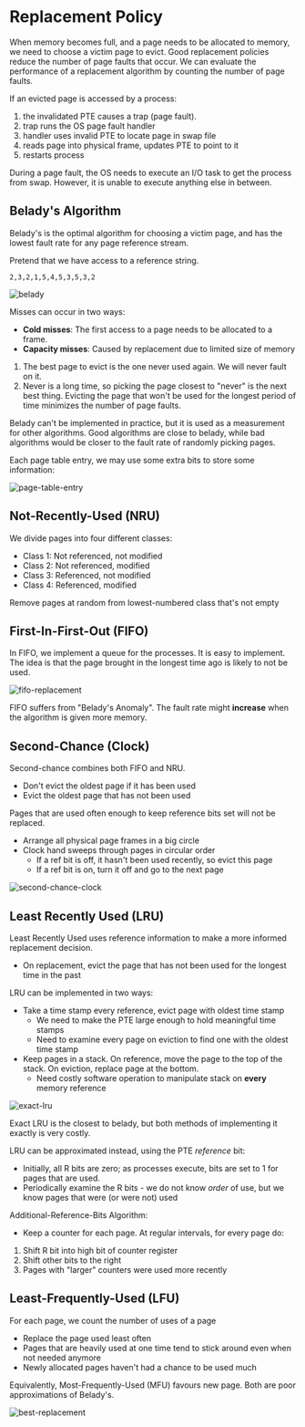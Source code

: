 # Replacement Policy
When memory becomes full, and a page needs to be allocated to memory, we need
to choose a victim page to evict. Good replacement policies reduce the number
of page faults that occur. We can evaluate the performance of a replacement
algorithm by counting the number of page faults.

If an evicted page is accessed by a process:
1. the invalidated PTE causes a trap (page fault).
2. trap runs the OS page fault handler
3. handler uses invalid PTE to locate page in swap file
4. reads page into physical frame, updates PTE to point to it
5. restarts process

During a page fault, the OS needs to execute an I/O task to get the process
from swap. However, it is unable to execute anything else in between.


## Belady's Algorithm
Belady's is the optimal algorithm for choosing a victim page, and has the
lowest fault rate for any page reference stream.

Pretend that we have access to a reference string.
```
2,3,2,1,5,4,5,3,5,3,2
```
![belady](./pictures/belady.png)

Misses can occur in two ways:
* **Cold misses**: The first access to a page needs to be allocated to a frame.
* **Capacity misses**: Caused by replacement due to limited size of memory

1. The best page to evict is the one never used again. We will never fault on
   it.
2. Never is a long time, so picking the page closest to "never" is the next
   best thing. Evicting the page that won't be used for the longest period of
   time minimizes the number of page faults.

Belady can't be implemented in practice, but it is used as a measurement for
other algorithms. Good algorithms are close to belady, while bad algorithms
would be closer to the fault rate of randomly picking pages.

Each page table entry, we may use some extra bits to store some information:

![page-table-entry](./pictures/page-table-entry.png)

## Not-Recently-Used (NRU)
We divide pages into four different classes:
* Class 1: Not referenced, not modified
* Class 2: Not referenced, modified
* Class 3: Referenced, not modified
* Class 4: Referenced, modified

Remove pages at random from lowest-numbered class that's not empty

## First-In-First-Out (FIFO)
In FIFO, we implement a queue for the processes. It is easy to implement. The
idea is that the page brought in the longest time ago is likely to not be used.

![fifo-replacement](./pictures/fifo-replacement.png)

FIFO suffers from "Belady's Anomaly". The fault rate might **increase** when
the algorithm is given more memory.

## Second-Chance (Clock)
Second-chance combines both FIFO and NRU.
* Don't evict the oldest page if it has been used
* Evict the oldest page that has not been used

Pages that are used often enough to keep reference bits set will not be
replaced.

* Arrange all physical page frames in a big circle
* Clock hand sweeps through pages in circular order
	* If a ref bit is off, it hasn't been used recently, so evict this page
	* If a ref bit is on, turn it off and go to the next page

![second-chance-clock](./pictures/second-chance-clock.png)

## Least Recently Used (LRU)
Least Recently Used uses reference information to make a more informed
replacement decision.
* On replacement, evict the page that has not been used for the longest time in
  the past

LRU can be implemented in two ways:
* Take a time stamp every reference, evict page with oldest time stamp
	* We need to make the PTE large enough to hold meaningful time stamps
	* Need to examine every page on eviction to find one with the oldest time
	  stamp
* Keep pages in a stack. On reference, move the page to the top of the stack.
  On eviction, replace page at the bottom.
	* Need costly software operation to manipulate stack on **every** memory
	  reference

![exact-lru](./pictures/exact-lru.png)

Exact LRU is the closest to belady, but both methods of implementing it exactly
is very costly.

LRU can be approximated instead, using the PTE *reference* bit:
* Initially, all R bits are zero; as processes execute, bits are set to 1 for
  pages that are used.
* Periodically examine the R bits - we do not know *order* of use, but we know
  pages that were (or were not) used

Additional-Reference-Bits Algorithm:
* Keep a counter for each page. At regular intervals, for every page do:
1. Shift R bit into high bit of counter register
2. Shift other bits to the right
3. Pages with "larger" counters were used more recently

## Least-Frequently-Used (LFU)
For each page, we count the number of uses of a page
* Replace the page used least often
* Pages that are heavily used at one time tend to stick around even when not
  needed anymore
* Newly allocated pages haven't had a chance to be used much

Equivalently, Most-Frequently-Used (MFU) favours new page. Both are poor
approximations of Belady's.

![best-replacement](./pictures/best-replacement.png)
